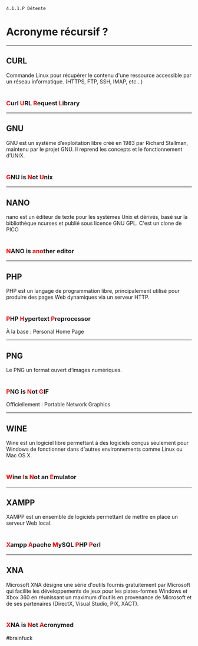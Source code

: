 <!-- slide bg="https://i.imgur.com/GsxGhFY.png" -->
<!-- slide data-background-opacity="0.2"  -->

`4.1.1.P Détente`
# Acronyme récursif ?

---

## CURL

<div class="fragment">Commande Linux pour récupérer le contenu d'une ressource accessible par un réseau informatique. (HTTPS, FTP, SSH, IMAP, etc...)</div>
<br>
<div class="fragment">

### <b style="color: red;">C</b>url <b style="color: red;">U</b>RL <b style="color: red;">R</b>equest <b style="color: red;">L</b>ibrary
</div>

---

## GNU

<div class="fragment">GNU est un système d’exploitation libre créé en 1983 par Richard Stallman, maintenu par le projet GNU. Il reprend les concepts et le fonctionnement d’UNIX.</div>
<br>
<div class="fragment">

### <b style="color: red;">G</b>NU is <b style="color: red;">N</b>ot <b style="color: red;">U</b>nix
</div>

---

## NANO

<div class="fragment">nano est un éditeur de texte pour les systèmes Unix et dérivés, basé sur la bibliothèque ncurses et publié sous licence GNU GPL. C'est un clone de PICO</div>
<br>
<div class="fragment">

### <b style="color: red;">N</b>ANO is <b style="color: red;">ano</b>ther editor
</div>

---

## PHP

<div class="fragment">PHP est un langage de programmation libre, principalement utilisé pour produire des pages Web dynamiques via un serveur HTTP.</div>
<br>
<div class="fragment">

### <b style="color: red;">P</b>HP <b style="color: red;">H</b>ypertext <b style="color: red;">P</b>reprocessor
</div>

<div class="fragment">
À la base : Personal Home Page
</div>

---

## PNG

<div class="fragment">Le PNG un format ouvert d’images numériques.</div>
<br>
<div class="fragment">

### <b style="color: red;">P</b>NG is <b style="color: red;">N</b>ot <b style="color: red;">G</b>IF
</div>

<div class="fragment">
Officiellement : Portable Network Graphics
</div>

---

## WINE

<div class="fragment">Wine est un logiciel libre permettant à des logiciels conçus seulement pour Windows de fonctionner dans d'autres environnements comme Linux ou Mac OS X.</div>
<br>
<div class="fragment">

### <b style="color: red;">W</b>ine <b style="color: red;">I</b>s <b style="color: red;">N</b>ot an <b style="color: red;">E</b>mulator
</div>

---

## XAMPP

<div class="fragment">XAMPP est un ensemble de logiciels permettant de mettre en place un serveur Web local.</div>
<br>
<div class="fragment">

### <b style="color: red;">X</b>ampp <b style="color: red;">A</b>pache <b style="color: red;">M</b>ySQL <b style="color: red;">P</b>HP <b style="color: red;">P</b>erl
</div>

---

## XNA

<div class="fragment">Microsoft XNA désigne une série d'outils fournis gratuitement par Microsoft qui facilite les développements de jeux pour les plates-formes Windows et Xbox 360 en réunissant un maximum d'outils en provenance de Microsoft et de ses partenaires (DirectX, Visual Studio, PIX, XACT).</div>
<br>
<div class="fragment">

### <b style="color: red;">X</b>NA is <b style="color: red;">N</b>ot <b style="color: red;">A</b>cronymed

\#brainfuck
</div>